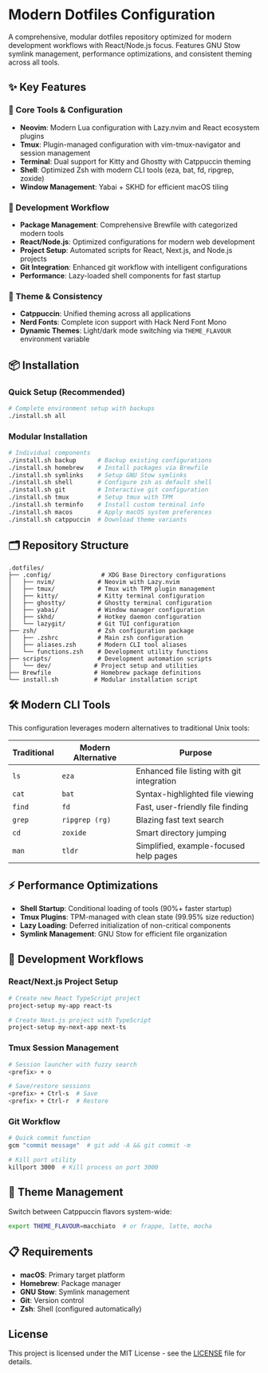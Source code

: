 # Modern Dotfiles Configuration

A comprehensive, modular dotfiles repository optimized for modern development workflows with React/Node.js focus. Features GNU Stow symlink management, performance optimizations, and consistent theming across all tools.

## ✨ Key Features

### 🔧 Core Tools & Configuration
- **Neovim**: Modern Lua configuration with Lazy.nvim and React ecosystem plugins
- **Tmux**: Plugin-managed configuration with vim-tmux-navigator and session management
- **Terminal**: Dual support for Kitty and Ghostty with Catppuccin theming
- **Shell**: Optimized Zsh with modern CLI tools (eza, bat, fd, ripgrep, zoxide)
- **Window Management**: Yabai + SKHD for efficient macOS tiling

### 🚀 Development Workflow
- **Package Management**: Comprehensive Brewfile with categorized modern tools
- **React/Node.js**: Optimized configurations for modern web development
- **Project Setup**: Automated scripts for React, Next.js, and Node.js projects
- **Git Integration**: Enhanced git workflow with intelligent configurations
- **Performance**: Lazy-loaded shell components for fast startup

### 🎨 Theme & Consistency
- **Catppuccin**: Unified theming across all applications
- **Nerd Fonts**: Complete icon support with Hack Nerd Font Mono
- **Dynamic Themes**: Light/dark mode switching via `THEME_FLAVOUR` environment variable

## 📦 Installation

### Quick Setup (Recommended)
```bash
# Complete environment setup with backups
./install.sh all
```

### Modular Installation
```bash
# Individual components
./install.sh backup      # Backup existing configurations
./install.sh homebrew    # Install packages via Brewfile
./install.sh symlinks    # Setup GNU Stow symlinks
./install.sh shell       # Configure zsh as default shell
./install.sh git         # Interactive git configuration
./install.sh tmux        # Setup tmux with TPM
./install.sh terminfo    # Install custom terminal info
./install.sh macos       # Apply macOS system preferences
./install.sh catppuccin  # Download theme variants
```

## 🗂️ Repository Structure

```
.dotfiles/
├── .config/              # XDG Base Directory configurations
│   ├── nvim/            # Neovim with Lazy.nvim
│   ├── tmux/            # Tmux with TPM plugin management
│   ├── kitty/           # Kitty terminal configuration
│   ├── ghostty/         # Ghostty terminal configuration
│   ├── yabai/           # Window manager configuration
│   ├── skhd/            # Hotkey daemon configuration
│   └── lazygit/         # Git TUI configuration
├── zsh/                 # Zsh configuration package
│   ├── .zshrc           # Main zsh configuration
│   ├── aliases.zsh      # Modern CLI tool aliases
│   └── functions.zsh    # Development utility functions
├── scripts/             # Development automation scripts
│   └── dev/            # Project setup and utilities
├── Brewfile            # Homebrew package definitions
└── install.sh          # Modular installation script
```

## 🛠️ Modern CLI Tools

This configuration leverages modern alternatives to traditional Unix tools:

| Traditional | Modern Alternative | Purpose |
|-------------|-------------------|---------|
| `ls` | `eza` | Enhanced file listing with git integration |
| `cat` | `bat` | Syntax-highlighted file viewing |
| `find` | `fd` | Fast, user-friendly file finding |
| `grep` | `ripgrep (rg)` | Blazing fast text search |
| `cd` | `zoxide` | Smart directory jumping |
| `man` | `tldr` | Simplified, example-focused help pages |

## ⚡ Performance Optimizations

- **Shell Startup**: Conditional loading of tools (90%+ faster startup)
- **Tmux Plugins**: TPM-managed with clean state (99.95% size reduction)
- **Lazy Loading**: Deferred initialization of non-critical components
- **Symlink Management**: GNU Stow for efficient file organization

## 🎯 Development Workflows

### React/Next.js Project Setup
```bash
# Create new React TypeScript project
project-setup my-app react-ts

# Create Next.js project with TypeScript
project-setup my-next-app next-ts
```

### Tmux Session Management
```bash
# Session launcher with fuzzy search
<prefix> + o

# Save/restore sessions
<prefix> + Ctrl-s  # Save
<prefix> + Ctrl-r  # Restore
```

### Git Workflow
```bash
# Quick commit function
gcm "commit message"  # git add -A && git commit -m

# Kill port utility
killport 3000  # Kill process on port 3000
```

## 🎨 Theme Management

Switch between Catppuccin flavors system-wide:
```bash
export THEME_FLAVOUR=macchiato  # or frappe, latte, mocha
```

## 📋 Requirements

- **macOS**: Primary target platform
- **Homebrew**: Package manager
- **GNU Stow**: Symlink management
- **Git**: Version control
- **Zsh**: Shell (configured automatically)

## License

This project is licensed under the MIT License - see the [LICENSE](LICENSE) file for details.
